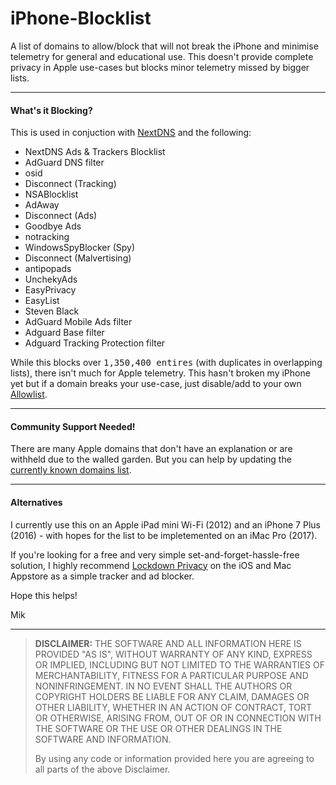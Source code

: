 # iPhone-Blocklist
A list of domains to allow/block that will not break the iPhone and minimise telemetry for general and educational use. 
This doesn't provide complete privacy in Apple use-cases but blocks minor telemetry missed by bigger lists.


----


#### What's it Blocking?

This is used in conjuction with [NextDNS](https://nextdns.io/) and the following:
- NextDNS Ads & Trackers Blocklist
- AdGuard DNS filter
- osid
- Disconnect (Tracking)
- NSABlocklist
- AdAway
- Disconnect (Ads)
- Goodbye Ads
- notracking
- WindowsSpyBlocker (Spy)
- Disconnect (Malvertising)
- antipopads
- UnchekyAds
- EasyPrivacy
- EasyList
- Steven Black
- AdGuard Mobile Ads filter
- Adguard Base filter
- Adguard Tracking Protection filter

While this blocks over <kbd>1,350,400 entires</kbd> (with duplicates in overlapping lists), there isn't much for Apple telemetry.
This hasn't broken my iPhone yet but if a domain breaks your use-case, just disable/add to your own [Allowlist](./Allowlist).


----


#### Community Support Needed!

There are many Apple domains that don't have an explanation or are withheld due to the walled garden. But you can help by updating the [currently known domains list](./Currently%20Known%20Domains).


----


#### Alternatives

I currently use this on an Apple iPad mini Wi-Fi (2012) and an iPhone 7 Plus (2016) - with hopes for the list to be impletemented on an iMac Pro (2017).

If you're looking for a free and very simple set-and-forget-hassle-free solution, I highly recommend [Lockdown Privacy](https://lockdownprivacy.com/) on the iOS and Mac Appstore as a simple tracker and ad blocker.

Hope this helps!

Mik


----


> **DISCLAIMER:**
> THE SOFTWARE AND ALL INFORMATION HERE IS PROVIDED "AS IS", WITHOUT WARRANTY OF ANY KIND, EXPRESS OR IMPLIED, INCLUDING BUT NOT LIMITED TO THE WARRANTIES OF MERCHANTABILITY, FITNESS FOR A PARTICULAR PURPOSE AND NONINFRINGEMENT. IN NO EVENT SHALL THE AUTHORS OR COPYRIGHT HOLDERS BE LIABLE FOR ANY CLAIM, DAMAGES OR OTHER LIABILITY, WHETHER IN AN ACTION OF CONTRACT, TORT OR OTHERWISE, ARISING FROM, OUT OF OR IN CONNECTION WITH THE SOFTWARE OR THE USE OR OTHER DEALINGS IN THE SOFTWARE AND INFORMATION.
>
> By using any code or information provided here you are agreeing to all parts of the above Disclaimer.
